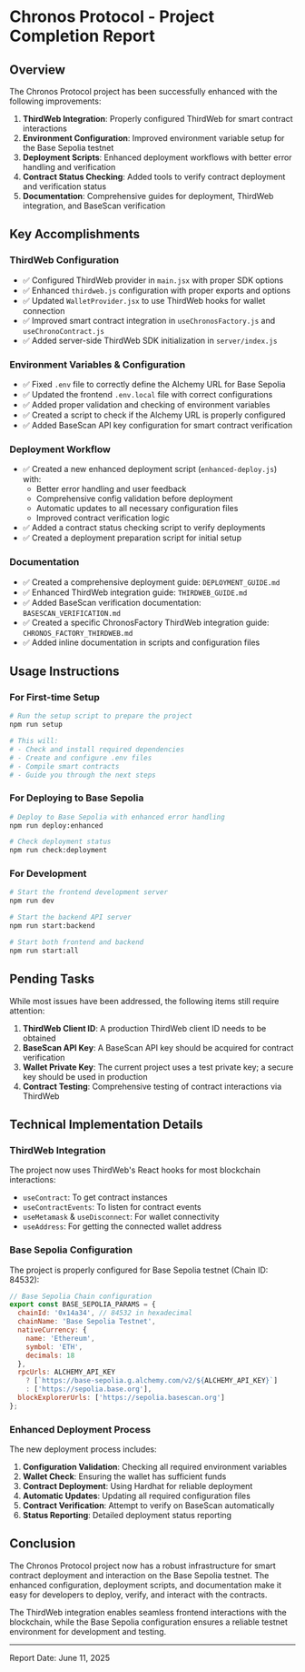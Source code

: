 # Chronos Protocol - Project Completion Report

## Overview

The Chronos Protocol project has been successfully enhanced with the following improvements:

1. **ThirdWeb Integration**: Properly configured ThirdWeb for smart contract interactions
2. **Environment Configuration**: Improved environment variable setup for the Base Sepolia testnet
3. **Deployment Scripts**: Enhanced deployment workflows with better error handling and verification
4. **Contract Status Checking**: Added tools to verify contract deployment and verification status
5. **Documentation**: Comprehensive guides for deployment, ThirdWeb integration, and BaseScan verification

## Key Accomplishments

### ThirdWeb Configuration

- ✅ Configured ThirdWeb provider in `main.jsx` with proper SDK options
- ✅ Enhanced `thirdweb.js` configuration with proper exports and options
- ✅ Updated `WalletProvider.jsx` to use ThirdWeb hooks for wallet connection
- ✅ Improved smart contract integration in `useChronosFactory.js` and `useChronoContract.js`
- ✅ Added server-side ThirdWeb SDK initialization in `server/index.js`

### Environment Variables & Configuration

- ✅ Fixed `.env` file to correctly define the Alchemy URL for Base Sepolia
- ✅ Updated the frontend `.env.local` file with correct configurations
- ✅ Added proper validation and checking of environment variables
- ✅ Created a script to check if the Alchemy URL is properly configured
- ✅ Added BaseScan API key configuration for smart contract verification

### Deployment Workflow

- ✅ Created a new enhanced deployment script (`enhanced-deploy.js`) with:
  - Better error handling and user feedback
  - Comprehensive config validation before deployment
  - Automatic updates to all necessary configuration files
  - Improved contract verification logic
- ✅ Added a contract status checking script to verify deployments
- ✅ Created a deployment preparation script for initial setup

### Documentation

- ✅ Created a comprehensive deployment guide: `DEPLOYMENT_GUIDE.md`
- ✅ Enhanced ThirdWeb integration guide: `THIRDWEB_GUIDE.md`
- ✅ Added BaseScan verification documentation: `BASESCAN_VERIFICATION.md`
- ✅ Created a specific ChronosFactory ThirdWeb integration guide: `CHRONOS_FACTORY_THIRDWEB.md`
- ✅ Added inline documentation in scripts and configuration files

## Usage Instructions

### For First-time Setup

```bash
# Run the setup script to prepare the project
npm run setup

# This will:
# - Check and install required dependencies
# - Create and configure .env files
# - Compile smart contracts
# - Guide you through the next steps
```

### For Deploying to Base Sepolia

```bash
# Deploy to Base Sepolia with enhanced error handling
npm run deploy:enhanced

# Check deployment status
npm run check:deployment
```

### For Development

```bash
# Start the frontend development server
npm run dev

# Start the backend API server 
npm run start:backend

# Start both frontend and backend
npm run start:all
```

## Pending Tasks

While most issues have been addressed, the following items still require attention:

1. **ThirdWeb Client ID**: A production ThirdWeb client ID needs to be obtained
2. **BaseScan API Key**: A BaseScan API key should be acquired for contract verification
3. **Wallet Private Key**: The current project uses a test private key; a secure key should be used in production
4. **Contract Testing**: Comprehensive testing of contract interactions via ThirdWeb

## Technical Implementation Details

### ThirdWeb Integration

The project now uses ThirdWeb's React hooks for most blockchain interactions:

- `useContract`: To get contract instances
- `useContractEvents`: To listen for contract events 
- `useMetamask` & `useDisconnect`: For wallet connectivity
- `useAddress`: For getting the connected wallet address

### Base Sepolia Configuration

The project is properly configured for Base Sepolia testnet (Chain ID: 84532):

```javascript
// Base Sepolia Chain configuration
export const BASE_SEPOLIA_PARAMS = {
  chainId: '0x14a34', // 84532 in hexadecimal
  chainName: 'Base Sepolia Testnet',
  nativeCurrency: {
    name: 'Ethereum',
    symbol: 'ETH',
    decimals: 18
  },
  rpcUrls: ALCHEMY_API_KEY 
    ? [`https://base-sepolia.g.alchemy.com/v2/${ALCHEMY_API_KEY}`] 
    : ['https://sepolia.base.org'],
  blockExplorerUrls: ['https://sepolia.basescan.org']
};
```

### Enhanced Deployment Process

The new deployment process includes:

1. **Configuration Validation**: Checking all required environment variables
2. **Wallet Check**: Ensuring the wallet has sufficient funds
3. **Contract Deployment**: Using Hardhat for reliable deployment
4. **Automatic Updates**: Updating all required configuration files
5. **Contract Verification**: Attempt to verify on BaseScan automatically
6. **Status Reporting**: Detailed deployment status reporting

## Conclusion

The Chronos Protocol project now has a robust infrastructure for smart contract deployment and interaction on the Base Sepolia testnet. The enhanced configuration, deployment scripts, and documentation make it easy for developers to deploy, verify, and interact with the contracts. 

The ThirdWeb integration enables seamless frontend interactions with the blockchain, while the Base Sepolia configuration ensures a reliable testnet environment for development and testing.

---

Report Date: June 11, 2025
